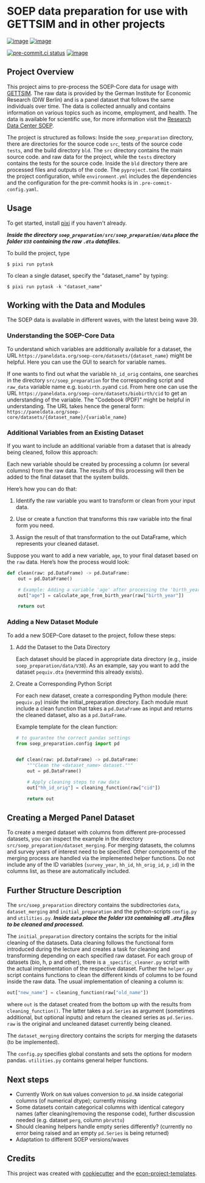 # SOEP data preparation for use with GETTSIM and in other projects

[![image](https://img.shields.io/github/actions/workflow/status/felixschmitz/soep_preparation/main.yml?branch=main)](https://github.com/felixschmitz/soep_preparation/actions?query=branch%3Amain)
[![image](https://codecov.io/gh/felixschmitz/soep_preparation/branch/main/graph/badge.svg)](https://codecov.io/gh/felixschmitz/soep_preparation)

[![pre-commit.ci status](https://results.pre-commit.ci/badge/github/felixschmitz/soep_preparation/main.svg)](https://results.pre-commit.ci/latest/github/felixschmitz/soep_preparation/main)
[![image](https://img.shields.io/badge/code%20style-black-000000.svg)](https://github.com/psf/black)

## Project Overview

This project aims to pre-process the SOEP-Core data for usage with
[GETTSIM](https://github.com/iza-institute-of-labor-economics/gettsim). The raw data is
provided by the German Institute for Economic Research (DIW Berlin) and is a panel
dataset that follows the same individuals over time. The data is collected annually and
contains information on various topics such as income, employment, and health. The data
is available for scientific use, for more information visit the
[Research Data Center SOEP](https://www.diw.de/en/diw_01.c.678568.en/research_data_center_soep.html).

The project is structured as follows: Inside the `soep_preparation` directory, there are
directories for the source code `src`, tests of the source code `tests`, and the build
directory `bld`. The `src` directory contains the main source code. and raw data for the
project, while the `tests` directory contains the tests for the source code. Inside the
`bld` directory there are processed files and outputs of the code. The `pyproject.toml`
file contains the project configuration, while `environment.yml` includes the
dependencies and the configuration for the pre-commit hooks is in
`.pre-commit-config.yaml`.

## Usage

To get started, install [pixi](https://prefix.dev/docs/pixi/overview#installation) if
you haven't already.

**_Inside the directory `soep_preparation/src/soep_preparation/data` place the folder
`V38` containing the raw `.dta` datafiles._**

To build the project, type

```console
$ pixi run pytask
```

To clean a single dataset, specify the "dataset_name" by typing:

```console
$ pixi run pytask -k "dataset_name"
```

## Working with the Data and Modules

The SOEP data is available in different waves, with the latest being wave 39.

### Understanding the SOEP-Core Data

To understand which variables are additionally available for a dataset, the URL
`https://paneldata.org/soep-core/datasets/{dataset_name}` might be helpful. Here you can
use the GUI to search for variable names.

If one wants to find out what the variable `hh_id_orig` contains, one searches in the
directory `src/soep_preparation` for the corresponding script and `raw_data` variable
name e.g. `biobirth.py`and `cid`. From here one can use the URL
`https://paneldata.org/soep-core/datasets/biobirth/cid` to get an understanding of the
variable. The "Codebook (PDF)" might be helpful in understanding. The URL takes hence
the general form:
`https://paneldata.org/soep-core/datasets/{dataset_name}/{variable_name}`

### Additional Variables from an Existing Dataset

If you want to include an additional variable from a dataset that is already being
cleaned, follow this approach:

Each new variable should be created by processing a column (or several columns) from the
raw data. The results of this processing will then be added to the final dataset that
the system builds.

Here’s how you can do that:

1. Identify the raw variable you want to transform or clean from your input data.

1. Use or create a function that transforms this raw variable into the final form you
   need.

1. Assign the result of that transformation to the out DataFrame, which represents your
   cleaned dataset.

Suppose you want to add a new variable, `age`, to your final dataset based on the `raw`
data. Here’s how the process would look:

```python
def clean(raw: pd.DataFrame) -> pd.DataFrame:
    out = pd.DataFrame()

    # Example: Adding a variable 'age' after processing the 'birth_year' column
    out["age"] = calculate_age_from_birth_year(raw["birth_year"])

    return out
```

### Adding a New Dataset Module

To add a new SOEP-Core dataset to the project, follow these steps:

1. Add the Dataset to the Data Directory

   Each dataset should be placed in appropriate data directory (e.g., inside
   `soep_preparation/data/V38`). As an example, say you want to add the dataset
   `pequiv.dta` (nevermind this already exists).

1. Create a Corresponding Python Script

   For each new dataset, create a corresponding Python module (here: `pequiv.py`) inside
   the initial_preparation directory. Each module must include a clean function that
   takes a `pd.DataFrame` as input and returns the cleaned dataset, also as a
   `pd.DataFrame`.

   Example template for the clean function:

   ```python
   # to guarantee the correct pandas settings
   from soep_preparation.config import pd


   def clean(raw: pd.DataFrame) -> pd.DataFrame:
       """Clean the <dataset_name> dataset."""
       out = pd.DataFrame()

       # Apply cleaning steps to raw data
       out["hh_id_orig"] = cleaning_function(raw["cid"])

       return out
   ```

## Creating a Merged Panel Dataset

To create a merged dataset with columns from different pre-processed datasets, you can
inspect the example in the directory `src/soep_preparation/dataset_merging`. For merging
datasets, the columns and survey years of interest need to be specified. Other
components of the merging process are handled via the implemented helper functions. Do
not include any of the ID variables (`survey_year`, `hh_id`, `hh_orig_id`, `p_id`) in
the columns list, as these are automatically included.

## Further Structure Description

The `src/soep_preparation` directory contains the subdirectories `data`,
`dataset_merging` and `initial_preparation` and the python-scripts `config.py` and
`utilities.py`. **_Inside `data` place the folder `V38` containing all `.dta` files to
be cleaned and processed._**

The `initial_preparation` directory contains the scripts for the initial cleaning of the
datasets. Data cleaning follows the functional form introduced during the lecture and
creates a task for cleaning and transforming depending on each specified raw dataset.
For each group of datasets (bio, h, p and other), there is a `_specific_cleaner.py`
script with the actual implementation of the respective dataset. Further the `helper.py`
script contains functions to clean the different kinds of columns to be found inside the
raw data. The usual implementation of cleaning a column is:

```python
out["new_name"] = cleaning_function(raw["old_name"])
```

where `out` is the dataset created from the bottom up with the results from
`cleaning_function()`. The latter takes a `pd.Series` as argument (sometimes additional,
but optional inputs) and return the cleaned series as `pd.Series`. `raw` is the original
and uncleaned dataset currently being cleaned.

The `dataset_merging` directory contains the scripts for merging the datasets (to be
implemented).

The `config.py` specifies global constants and sets the options for modern pandas.
`utilities.py` contains general helper functions.

## Next steps

- Currently Work on `NaN` values conversion to `pd.NA` inside categorial columns (of
  numerical dtype); currently missing
- Some datasets contain categorical columns with identical category names (after
  cleaning/removing the response code), further discussion needed (e.g. dataset `perg`,
  column `pbrutto`)
- Should cleaning helpers handle empty series differently? (currently no error being
  raised and an empty `pd.Series` is being returned)
- Adaptation to different SOEP versions/waves

## Credits

This project was created with [cookiecutter](https://github.com/audreyr/cookiecutter)
and the
[econ-project-templates](https://github.com/OpenSourceEconomics/econ-project-templates).
